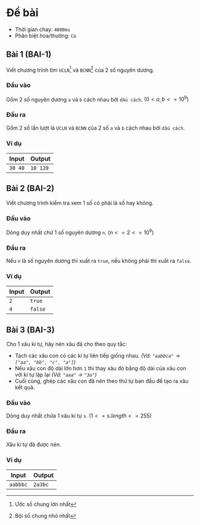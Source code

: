 # Đề bài

- Thời gian chay: `4000ms`
- Phân biệt hoa/thường: `Có`

## Bài 1 (BAI-1)

Viết chương trình tìm `UCLN`[^1] và `BCNN`[^2] của 2 số nguyên dương.

### Đầu vào

Gồm 2 số nguyên dương `a` và `b` cách nhau bởi `dấu cách`. $(0 < a, b <= 10^9)$

### Đầu ra

Gồm 2 số lần lượt là `UCLN` và `BCNN` của 2 số `a` và `b` cách nhau bởi `dấu cách`.

### Ví dụ

| Input   | Output   |
| ------- | -------- |
| `30 40` | `10 120` |

## Bài 2 (BAI-2)

Viết chương trình kiểm tra xem 1 số có phải là số hay không.

### Đầu vào

Dòng duy nhất chứ 1 số nguyên dương `n`. $(n <= 2 <= 10^9)$

### Đầu ra

Nếu `n` là số nguyên dương thì xuất ra `true`, nếu không phải thì xuất ra `false`.

### Ví dụ

| Input | Output  |
| ----- | ------- |
| `2`   | `true`  |
| `4`   | `false` |

## Bài 3 (BAI-3)

Cho 1 xâu kí tự, hãy nén xâu đã cho theo quy tắc:

- Tách các xâu con có các kí tự liên tiếp giống nhau. _(Vd: `"aabbca"` -> `["aa", "bb", "c", "a"]`)_
- Nếu xâu con độ dài lớn hơn `1` thì thay xâu đó bằng độ dài của xâu con với kí tự lập lại _(Vd: `"aaa"` -> `"3a"`)_
- Cuối cùng, ghép các xâu con đã nén theo thứ tự ban đầu để tạo ra xâu kết quả.

### Đầu vào

Dòng duy nhất chứa 1 xâu kí tự `s`. $(1<= s.length <= 255)$

### Đầu ra

Xâu kí tự đã được nén.

### Ví dụ

| Input    | Output  |
| -------- | ------- |
| `aabbbc` | `2a3bc` |

[^1]: Ước số chung lớn nhất
[^2]: Bội số chung nhỏ nhất
